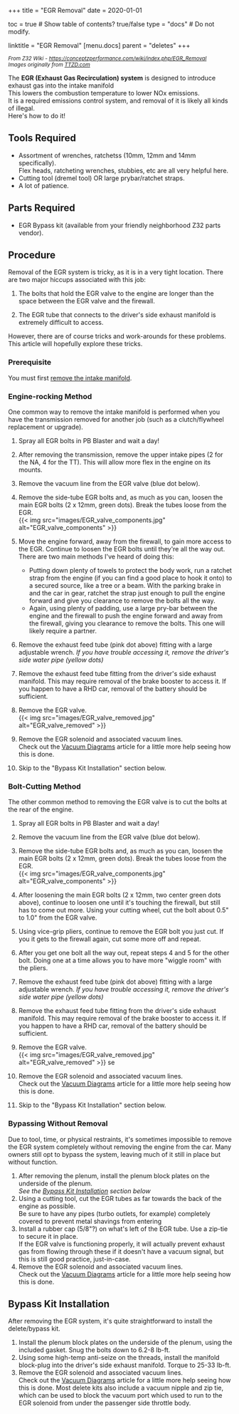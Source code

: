 +++
title = "EGR Removal"
date = 2020-01-01

toc = true  # Show table of contents? true/false
type = "docs"  # Do not modify.

linktitle = "EGR Removal"
[menu.docs]
  parent = "deletes"
+++

<small>

*From Z32 Wiki - https://conceptzperformance.com/wiki/index.php/EGR_Removal*  
_Images originally from [TTZD.com](http://ttzd.com/)_  

</small>

The **EGR (Exhaust Gas Recirculation) system** is designed to introduce exhaust gas into the intake manifold  
This lowers the combustion temperature to lower NOx emissions.  
It is a required emissions control system, and removal of it is likely all kinds of illegal.  
Here's how to do it!    

## Tools Required

*   Assortment of wrenches, ratchetss (10mm, 12mm and 14mm specifically).  
    Flex heads, ratcheting wrenches, stubbies, etc are all very helpful here.
*   Cutting tool (dremel tool) OR large prybar/ratchet straps.
*   A lot of patience.

## Parts Required

*   EGR Bypass kit (available from your friendly neighborhood Z32 parts vendor).

## Procedure

Removal of the EGR system is tricky, as it is in a very tight location. 
There are two major hiccups associated with this job:  

1.  The bolts that hold the EGR valve to the engine are longer than the space between the EGR valve and the firewall.

2.  The EGR tube that connects to the driver's side exhaust manifold is extremely difficult to access.

However, there are of course tricks and work-arounds for these problems. This article will hopefully explore these tricks.  

### Prerequisite

You must first [remove the intake manifold](Intake_Manifold_Removal.html "Intake Manifold Removal").  

### Engine-rocking Method

One common way to remove the intake manifold is performed when you have the transmission removed for another job (such as a clutch/flywheel replacement or upgrade).  

1.  Spray all EGR bolts in PB Blaster and wait a day!
2.  After removing the transmission, remove the upper intake pipes (2 for the NA, 4 for the TT). This will allow more flex in the engine on its mounts.

3.  Remove the vacuum line from the EGR valve (blue dot below).

4.  Remove the side-tube EGR bolts and, as much as you can, loosen the main EGR bolts (2 x 12mm, green dots). Break the tubes loose from the EGR.  
     {{< img src="images/EGR_valve_components.jpg" alt="EGR_valve_components" >}}  

5.  Move the engine forward, away from the firewall, to gain more access to the EGR. Continue to loosen the EGR bolts until they're all the way out. There are two main methods I've heard of doing this:
    *   Putting down plenty of towels to protect the body work, run a ratchet strap from the engine (if you can find a good place to hook it onto) to a secured source, like a tree or a beam. With the parking brake in and the car in gear, ratchet the strap just enough to pull the engine forward and give you clearance to remove the bolts all the way.
    *   Again, using plenty of padding, use a large pry-bar between the engine and the firewall to push the engine forward and away from the firewall, giving you clearance to remove the bolts. This one will likely require a partner.  

6.  Remove the exhaust feed tube (pink dot above) fitting with a large adjustable wrench.
    *If you have trouble accessing it, remove the driver's side water pipe (yellow dots)*

7.  Remove the exhaust feed tube fitting from the driver's side exhaust manifold. This may require removal of the brake booster to access it. If you happen to have a RHD car, removal of the battery should be sufficient.

8.  Remove the EGR valve.  
    {{< img src="images/EGR_valve_removed.jpg" alt="EGR_valve_removed" >}}  

9.  Remove the EGR solenoid and associated vacuum lines.  
    Check out the [Vacuum Diagrams](../../technical/vacuum_diagrams "Vacuum Diagrams") article for a little more help seeing how this is done.
10.  Skip to the "Bypass Kit Installation" section below.

### Bolt-Cutting Method

The other common method to removing the EGR valve is to cut the bolts at the rear of the engine.  

1.  Spray all EGR bolts in PB Blaster and wait a day!

2.  Remove the vacuum line from the EGR valve (blue dot below).

3.  Remove the side-tube EGR bolts and, as much as you can, loosen the main EGR bolts (2 x 12mm, green dots). Break the tubes loose from the EGR.  
    {{< img src="images/EGR_valve_components.jpg" alt="EGR_valve_components" >}}  

4.  After loosening the main EGR bolts (2 x 12mm, two center green dots above), continue to loosen one until it's touching the firewall, but still has to come out more. Using your cutting wheel, cut the bolt about 0.5" to 1.0" from the EGR valve.

5.  Using vice-grip pliers, continue to remove the EGR bolt you just cut. If you it gets to the firewall again, cut some more off and repeat.

6.  After you get one bolt all the way out, repeat steps 4 and 5 for the other bolt. Doing one at a time allows you to have more "wiggle room" with the pliers.

7.  Remove the exhaust feed tube (pink dot above) fitting with a large adjustable wrench.
    *If you have trouble accessing it, remove the driver's side water pipe (yellow dots)*

8.  Remove the exhaust feed tube fitting from the driver's side exhaust manifold. This may require removal of the brake booster to access it. If you happen to have a RHD car, removal of the battery should be sufficient.

9.  Remove the EGR valve.  
    {{< img src="images/EGR_valve_removed.jpg" alt="EGR_valve_removed" >}}  se

10.  Remove the EGR solenoid and associated vacuum lines.  
    Check out the [Vacuum Diagrams](../../technical/vacuum_diagrams "Vacuum Diagrams") article for a little more help seeing how this is done.

11.  Skip to the "Bypass Kit Installation" section below.

### Bypassing Without Removal

Due to tool, time, or physical restraints, it's sometimes impossible to remove the EGR system completely without removing the engine from the car. Many owners still opt to bypass the system, leaving much of it still in place but without function.  

1.  After removing the plenum, install the plenum block plates on the underside of the plenum.  
    *See the [Bypass Kit Installation](#bypass-kit-installation) section below*
2.  Using a cutting tool, cut the EGR tubes as far towards the back of the engine as possible.  
    Be sure to have any pipes (turbo outlets, for example) completely covered to prevent metal shavings from entering
3.  Install a rubber cap (5/8"?) on what's left of the EGR tube. Use a zip-tie to secure it in place.  
    If the EGR valve is functioning properly, it will actually prevent exhaust gas from flowing through these if it doesn't have a vacuum signal, but this is still good practice, just-in-case.
4.  Remove the EGR solenoid and associated vacuum lines.  
    Check out the [Vacuum Diagrams](../../technical/vacuum_diagrams "Vacuum Diagrams") article for a little more help seeing how this is done.  
    

Bypass Kit Installation
-----------------------

After removing the EGR system, it's quite straightforward to install the delete/bypass kit.  

1.  Install the plenum block plates on the underside of the plenum, using the included gasket. Snug the bolts down to 6.2-8 lb-ft.
2.  Using some high-temp anti-seize on the threads, install the manifold block-plug into the driver's side exhaust manifold. Torque to 25-33 lb-ft.
3.  Remove the EGR solenoid and associated vacuum lines.  
Check out the [Vacuum Diagrams](../../technical/vacuum_diagrams "Vacuum Diagrams") article for a little more help seeing how this is done. Most delete kits also include a vacuum nipple and zip tie, which can be used to block the vacuum port which used to run to the EGR solenoid from under the passenger side throttle body.  
